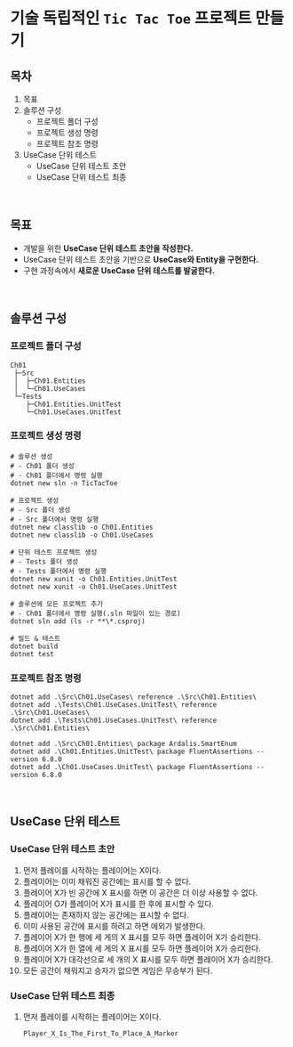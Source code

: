 # 기술 독립적인 `Tic Tac Toe` 프로젝트 만들기

## 목차
1. 목표
1. 솔루션 구성
   - 프로젝트 폴더 구성
   - 프로젝트 생성 명령
   - 프로젝트 참조 명령
1. UseCase 단위 테스트
   - UseCase 단위 테스트 초안
   - UseCase 단위 테스트 최종

<br/>

## 목표
- 개발을 위한 **UseCase 단위 테스트 초안을 작성한다.**
- UseCase 단위 테스트 초안을 기반으로 **UseCase와 Entity을 구현한다.**
- 구현 과정속에서 **새로운 UseCase 단위 테스트를 발굴한다.**

<br/>

## 솔루션 구성
### 프로젝트 폴더 구성
```
Ch01  
 ├─Src  
 │  ├─Ch01.Entities  
 │  └─Ch01.UseCases  
 └─Tests  
    ├─Ch01.Entities.UnitTest  
    └─Ch01.UseCases.UnitTest  
```

### 프로젝트 생성 명령
```shell
# 솔루션 생성
# - Ch01 폴더 생성
# - Ch01 플더에서 명령 실행
dotnet new sln -n TicTacToe

# 프로젝트 생성
# - Src 폴더 생성
# - Src 폴더에서 명령 실행
dotnet new classlib -o Ch01.Entities
dotnet new classlib -o Ch01.UseCases

# 단위 테스트 프로젝트 생성
# - Tests 폴더 생성
# - Tests 폴더에서 명령 실행
dotnet new xunit -o Ch01.Entities.UnitTest
dotnet new xunit -o Ch01.UseCases.UnitTest

# 솔루션에 모든 프로젝트 추가
# - Ch01 폴더에서 명령 실행(.sln 파일이 있는 경로)
dotnet sln add (ls -r **\*.csproj)

# 빌드 & 테스트
dotnet build
dotnet test
```

### 프로젝트 참조 명령
```shell
dotnet add .\Src\Ch01.UseCases\ reference .\Src\Ch01.Entities\
dotnet add .\Tests\Ch01.UseCases.UnitTest\ reference .\Src\Ch01.UseCases\
dotnet add .\Tests\Ch01.UseCases.UnitTest\ reference .\Src\Ch01.Entities\

dotnet add .\Src\Ch01.Entities\ package Ardalis.SmartEnum
dotnet add .\Ch01.Entities.UnitTest\ package FluentAssertions --version 6.8.0
dotnet add .\Ch01.UseCases.UnitTest\ package FluentAssertions --version 6.8.0
```

<br/>

## UseCase 단위 테스트
### UseCase 단위 테스트 초안
1. 먼저 플레이를 시작하는 플레이어는 X이다.
1. 플레이어는 이미 채워진 공간에는 표시를 할 수 없다.
1. 플레이어 X가 빈 공간에 X 표시를 하면 이 공간은 더 이상 사용할 수 없다.
1. 플레이어 O가 플레이어 X가 표시를 한 후에 표시할 수 있다.
1. 플레이어는 존재하지 않는 공간에는 표시할 수 없다.
1. 이미 사용된 공간에 표시를 하려고 하면 에외가 발생한다.
1. 플레이어 X가 한 행에 세 게의 X 표시를 모두 하면 플레이어 X가 승리한다.
1. 플레이어 X가 한 열에 세 게의 X 표시를 모두 하면 플레이어 X가 승리한다.
1. 플레이어 X가 대각선으로 세 개의 X 표시를 모두 하면 플레이어 X가 승리한다.
1. 모든 공간이 채워지고 승자가 없으면 게임은 무승부가 된다.

### UseCase 단위 테스트 최종
1. 먼저 플레이를 시작하는 플레이어는 X이다.
   ```
   Player_X_Is_The_First_To_Place_A_Marker
   ```
